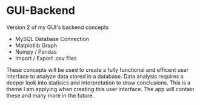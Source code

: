 # GUI-Backend
Version 2 of my GUI's backend concepts
- MySQL Database Connection
- Matplotlib Graph
- Numpy / Pandas 
- Import / Export .csv files

These concepts will be used to create a fully functional and efficent user interface to analyze data stored in a database. Data analysis requires a deeper look into statisics and interpretation to draw conclusions. This is a theme I am applying when creating this user interface. The app will contain these and many more in the future. 
